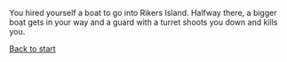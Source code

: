 You hired yourself a boat to go into Rikers Island. Halfway there, a bigger boat gets in your way and a guard with a turret shoots you down and kills you.

[Back to start](Start.md)